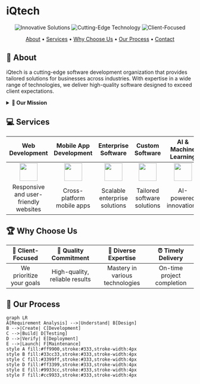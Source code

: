  # iQtech
<div align="center">
  <p align="center">
    <img src="https://img.shields.io/badge/Innovative-Solutions-brightgreen?style=for-the-badge&logo=innovate&logoColor=white" alt="Innovative Solutions">
    <img src="https://img.shields.io/badge/Cutting--Edge-Technology-blue?style=for-the-badge&logo=tech&logoColor=white" alt="Cutting-Edge Technology">
    <img src="https://img.shields.io/badge/Client-Focused-orange?style=for-the-badge&logo=target&logoColor=white" alt="Client-Focused">
  </p>

  <p align="center">
    <a href="#about">About</a> •
    <a href="#services">Services</a> •
    <a href="#why-choose-us">Why Choose Us</a> •
    <a href="#our-process">Our Process</a> •
    <a href="#contact">Contact</a>
  </p>
</div>

## 🌟 About

iQtech is a cutting-edge software development organization that provides tailored solutions for businesses across industries. With expertise in a wide range of technologies, we deliver high-quality software designed to exceed client expectations.

<details>
<summary><b>🚀 Our Mission</b></summary>
<br>
<blockquote>
To empower businesses through innovative technology solutions, driving growth and efficiency in an ever-evolving digital landscape.
</blockquote>
</details>

## 💻 Services

<div align="center">

| Web Development | Mobile App Development | Enterprise Software | Custom Software | AI & Machine Learning |
|:---------------:|:----------------------:|:-------------------:|:---------------:|:---------------------:|
| <img src="https://img.icons8.com/color/96/000000/web-design.png" width="48"/> | <img src="https://img.icons8.com/color/96/000000/android-os.png" width="48"/> | <img src="https://img.icons8.com/color/96/000000/server.png" width="48"/> | <img src="https://img.icons8.com/color/96/000000/source-code.png" width="48"/> | <img src="https://img.icons8.com/color/96/000000/artificial-intelligence.png" width="48"/> |
| Responsive and user-friendly websites | Cross-platform mobile apps | Scalable enterprise solutions | Tailored software solutions | AI-powered innovations |

</div>

## 🏆 Why Choose Us

<div align="center">

| 🎯 Client-Focused | 💎 Quality Commitment | 🧠 Diverse Expertise | ⏰ Timely Delivery |
|:-----------------:|:---------------------:|:--------------------:|:------------------:|
| We prioritize your goals | High-quality, reliable results | Mastery in various technologies | On-time project completion |

</div>

## 🔄 Our Process

```mermaid
graph LR
A[Requirement Analysis] -->|Understand| B[Design]
B -->|Create| C[Development]
C -->|Build| D[Testing]
D -->|Verify| E[Deployment]
E -->|Launch| F[Maintenance]
style A fill:#ff9900,stroke:#333,stroke-width:4px
style B fill:#33cc33,stroke:#333,stroke-width:4px
style C fill:#3399ff,stroke:#333,stroke-width:4px
style D fill:#ff3399,stroke:#333,stroke-width:4px
style E fill:#9933cc,stroke:#333,stroke-width:4px
style F fill:#cc9933,stroke:#333,stroke-width:4px

